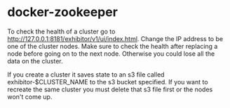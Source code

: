 # docker-zookeeper
To check the health of a cluster go to http://127.0.0.1:8181/exhibitor/v1/ui/index.html. Change the IP address to be one of the cluster nodes.
Make sure to check the health after replacing a node before going on to the next node. Otherwise you could lose all the data on the cluster.

If you create a cluster it saves state to an s3 file called exhibitor-$CLUSTER_NAME to the s3 bucket specified. If you want to recreate the same cluster you must delete that s3 file first or the nodes won't come up.


